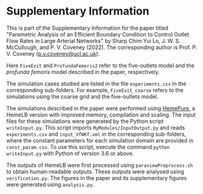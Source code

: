# Supplementary Information
This is part of the Supplementary Information for the paper titled "Parametric Analysis of an Efficient Boundary Condition to Control Outlet Flow Rates in Large Arterial Networks" by Sharp Chim Yui Lo, J. W. S. McCullough, and P. V. Coveney (2022). The corresponding author is Prof. P. V. Coveney (p.v.coveney@ucl.ac.uk).

Here `FiveExit` and `ProfundaFemoris2` refer to the five-outlets model and the *profunda femoris* model described in the paper, respectively.

The simulation cases studied are listed in the file `experiments.csv` in the corresponding sub-folders. For example, `FiveExit_coarse` refers to the simulations using the coarse grid and the five-outlets model.

The simulations described in the paper were performed using [HemePure](https://github.com/hemelb-codes/HemePure), a HemeLB version with improved memory, compilation and scaling. The input files for these simulations were generated by the Python script `writeInput.py`. This script imports `MyModules/InputOutput.py` and reads `experiments.csv` and `input_VfWKf.xml` in the corresponding sub-folders, where the constant parameters for each simulation domain are provided in `const_param.csv`. To use this script, execute the command `python writeInput.py` with Python of version 3.6 or above.

The outputs of HemeLB were first processed using `paraviewPreprocess.sh` to obtain human-readable outputs. These outputs were analysed using `verification.py`. The figures in the paper and its supplementary figures were generated using `analysis.py`.
